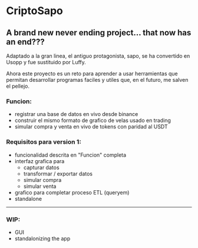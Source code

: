 # CriptoSapo

## A brand new never ending project... that now has an end???

Adaptado a la gran linea, el antiguo protagonista, sapo, se ha
convertido en Usopp y fue sustituido por Luffy.

Ahora este proyecto es un reto para aprender a usar herramientas que
permitan desarrollar programas faciles y utiles que, en el futuro, me
salven el pellejo.

### Funcion:
- registrar una base de datos en vivo desde binance
- construir el mismo formato de grafico de velas usado en trading
- simular compra y venta en vivo de tokens con paridad al USDT

### Requisitos para version 1:
- funcionalidad descrita en "Funcion" completa
- interfaz grafica para
	- capturar datos
	- transformar / exportar datos
	- simular compra
	- simular venta
- grafico para completar proceso ETL (queryem) 
- standalone

---

### WIP:
- GUI
- standalonizing the app
